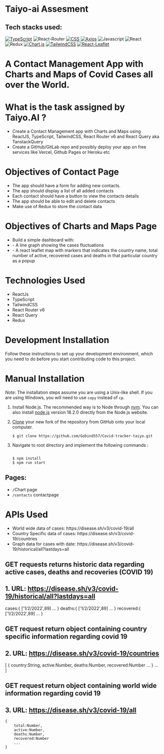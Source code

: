 # Taiyo-ai Assesment

## Tech stacks used:
[![TypeScript](https://img.shields.io/badge/TypeScript-007ACC?style=for-the-badge&logo=typescript&logoColor=white)](https://www.typescriptlang.org/)
![React-Router](https://img.shields.io/badge/React_Router-CA4245?style=for-the-badge&amp;logo=react-router&amp;logoColor=white)
[![CSS](https://img.shields.io/badge/CSS-1572B6?style=for-the-badge&logo=css3&logoColor=white)](https://www.w3.org/Style/CSS/)
[![Axios](https://img.shields.io/badge/Axios-5E8EEA?style=for-the-badge&logo=axios&logoColor=white)](https://axios-http.com/)
![Javascript](https://img.shields.io/badge/JavaScript-323330?style=for-the-badge&amp;logo=javascript&amp;logoColor=F7DF1E)
![React](https://img.shields.io/badge/React-20232A?style=for-the-badge&amp;logo=react&amp;logoColor=61DAFB)
![Redux](https://img.shields.io/badge/Redux-593D88?style=for-the-badge&amp;logo=redux&amp;logoColor=white)
[![Chart.js](https://img.shields.io/badge/Chart.js-FF6384?style=for-the-badge&logo=chartdotjs&logoColor=white)](https://www.chartjs.org/)
[![TailwindCSS](https://img.shields.io/badge/Tailwind_CSS-38B2AC?style=for-the-badge&logo=tailwind-css&logoColor=white)](https://tailwindcss.com/)
[![React-Leaflet](https://img.shields.io/badge/React--Leaflet-88C057?style=for-the-badge&logo=React&logoColor=white&labelColor=88C057)](https://react-leaflet.js.org/)
<h1>A Contact Management App with Charts and Maps of Covid Cases all over the World.  
<h1>What is the task assigned by Taiyo.AI ?</h1>
<ul>
<li>Create a Contact Management app with Charts and Maps using ReactJS, TypeScript,
TailwindCSS, React Router v6 and React Query aka TanstackQuery</li>
<li>Create a GitHub/GitLab repo and possibly deploy your app on free services like Vercel, Github
Pages or Heroku etc</li>
</ul>
<h1>Objectives of Contact Page</h1>
<ul>
    <li>The app should have a form for adding new contacts.
    </li>
    <li>The app should display a list of all added contacts</li>
    <li>
    Each contact should have a button to view the contacts details
    </li>
    <li>
    The app should be able to edit and delete contacts
    </li>
    <li>
    Make use of Redux to store the contact data
    </li>
    
</ul>
<h1>Objectives of Charts and Maps Page</h1>
<ul>
    <li>Build a simple dashboard with:
    </li>
    <li>- A line graph showing the cases fluctuations</li>
    <li>
    - A react leaflet map with markers that indicates the country name, total number
    of active, recovered cases and deaths in that particular country as a popup
    </li> 
</ul>



<h1>Technologies Used</h1>
<ul>
    <li>ReactJs
    </li>
    <li>TypeScript</li>
    <li>
  TailwindCSS
    </li> 
    <li>React Router v6
    </li>
    <li>React Query</li>
    <li>
    Redux
    </li> 
</ul>

<h1><strong> Development Installation </strong></h1>

Follow these instructions to set up your development environment, which you need to do before you start contributing code to this project.

<h1><strong> Manual Installation </strong></h1>

_Note_: The installation steps assume you are using a Unix-like shell. If you are using Windows, you will need to use `copy` instead of `cp`.

1. Install Node.js. The recommended way is to Node through [nvm](https://github.com/nvm-sh/nvm). You can also install [node.js](https://nodejs.org/download/release/v18.2.0/) version 18.2.0 directly from the Node.js website.
2. [Clone](https://github.com/Gobind557/Covid-tracker-taiyo.git) your new fork of the repository from GitHub onto your local computer.

   ```
   $ git clone https://github.com/Gobind557/Covid-tracker-taiyo.git
   ```
3. Navigate to root directory and implement the following commands :

   ```
   
   $ npm install
   $ npm run start
   ```
## Pages:
- `/`Chart page 
- `/contacts` contactpage 



<h1>APIs Used</h1>
<ul>
    <li>World wide data of cases: https://disease.sh/v3/covid-19/all
    </li>
    <li>Country Specific data of cases: https://disease.sh/v3/covid-19/countries</li>
    <li>
   Graph data for cases with date: https://disease.sh/v3/covid-19/historical/all?lastdays=all
    </li> 
</ul>

## GET requests returns historic data regarding active cases, deaths and recoveries (COVID 19)

## 1. URL: https://disease.sh/v3/covid-19/historical/all?lastdays=all

cases:{
    ['1/2/2022',89] 
    ...
}
deaths:{
    ['1/2/2022',89]
    ...
}
recovered:{
    ['1/2/2022',89]
    ...
}

## GET request return object containing country specific information regarding covid 19

## 2. URL: https://disease.sh/v3/covid-19/countries

[
    {
        country:String,
        active:Number,
        deaths:Number,
        recovered:Number
        ...
    }
    ...
]

## GET request return object containing world wide information regarding covid 19

## 3. URL: https://disease.sh/v3/covid-19/all

    {
        total:Number,
        active:Number,
        deaths:Number,
        recovered:Number
        ...
    }
